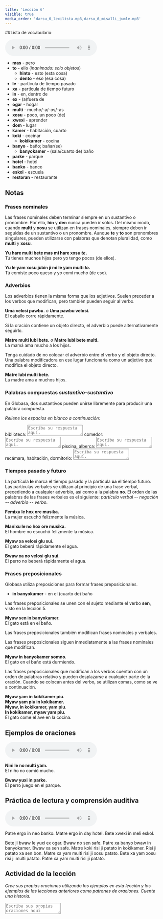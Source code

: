 ```yaml
---
title: 'Lección 6'
visible: true
media_order: 'darsu_6_lexilista.mp3,darsu_6_misalli_jumle.mp3'
---
```


##Lista de vocabulario

<audio controls>
 <source src="/darsu/06/darsu_6_lexilista.mp3" type="audio/mp3" />
 <p>Su agente de usuario no es compatible con el elemento de audio HTML5.</p>
</audio>

* **mas** - pero
* **to** - ello (_inanimado: solo objetos_)
	* **hinto** - esto (esta cosa)
	* **dento** - eso (esa cosa)
* **le** - partícula de tiempo pasado
* **xa** - partícula de tiempo futuro
* **in** - en, dentro de
* **ex** - (a)fuera de
* **ogar** - hogar
* **multi** - mucho/-a/-os/-as
* **xosu** - poco, un poco (de)
* **xwexi** - aprender
* **dom** - lugar
* **kamer** - habitación, cuarto
* **koki** - cocinar
	* **kokikamer** - cocina
* **banyo** - baño; bañar(se)
	* **banyokamer** - (sala/cuarto de) baño
* **parke** - parque
* **hotel** - hotel
* **banko** - banco
* **eskol** - escuela
* **restoran** - restaurante
 
## Notas

### Frases nominales

Las frases nominales deben terminar siempre en un sustantivo o pronombre. Por ello, **hin** y **den** nunca pueden ir solos. Del mismo modo, cuando **multi** y **xosu** se utilizan en frases nominales, siempre deben ir seguidas de un sustantivo o un pronombre. Aunque **te** y **to** son pronombres singulares, pueden utilizarse con palabras que denotan pluralidad, como **multi** y **xosu**.

**Yu hare multi bete mas mi hare xosu _te_.**  
Tú tienes muchos hijos pero yo tengo pocos (de ellos).

**Yu le yam xosu jubin ji mi le yam multi _to_.**  
Tú comiste poco queso y yo comí mucho (de eso).

### Adverbios

Los adverbios tienen la misma forma que los adjetivos. Suelen preceder a los verbos que modifican, pero también pueden seguir al verbo.

**Uma velosi pawbu.** _o_ **Uma pawbu velosi.**  
El caballo corre rápidamente.

Si la oración contiene un objeto directo, el adverbio puede alternativamente seguirlo.

**Matre multi lubi bete.** _o_ **Matre lubi bete multi.**  
La mamá ama mucho a los hijos.

Tenga cuidado de no colocar el adverbio entre el verbo y el objeto directo. Una palabra modificadora en ese lugar funcionaría como un adjetivo que modifica el objeto directo.

**Matre lubi multi bete.**  
La madre ama a muchos hijos.

### Palabras compuestas _sustantivo-sustantivo_

En Globasa, dos sustantivos pueden unirse libremente para producir una palabra compuesta. 

_Rellene los espacios en blanco a continuación:_

biblioteca: <textarea width="100%" spellcheck="false" placeholder="Escriba su respuesta aquí."></textarea>
comedor: <textarea width="100%" spellcheck="false" placeholder="Escriba su respuesta aquí."></textarea>
piscina, alberca: <textarea width="100%" spellcheck="false" placeholder="Escriba su respuesta aquí."></textarea>
recámara, habitación, dormitorio: <textarea width="100%" spellcheck="false" placeholder="Escriba su respuesta aquí."></textarea>

### Tiempos pasado y futuro

La partícula **le** marca el tiempo pasado y la partícula **xa** el tiempo futuro. Las partículas verbales se utilizan al principio de una frase verbal, precediendo a cualquier adverbio, así como a la palabra **no**. El orden de las palabras de las frases verbales es el siguiente: _partícula verbal -- negación -- adverbio -- verbo_.

**Femixu le hox ore musika.**    
La mujer escuchó felizmente la música.

**Manixu le no hox ore musika.**    
El hombre no escuchó felizmente la música.

**Myaw xa velosi glu sui.**    
El gato beberá rápidamente el agua.

**Bwaw xa no velosi glu sui.**    
El perro no beberá rápidamente el agua.

### Frases preposicionales

Globasa utiliza preposiciones para formar frases preposicionales.

* **in banyokamer** - en el (cuarto de) baño

Las frases preposicionales se unen con el sujeto mediante el verbo **sen**, visto en la lección 5.

**Myaw sen in banyokamer.**  
El gato está en el baño.

Las frases preposicionales también modifican frases nominales y verbales.

Las frases preposicionales siguen inmediatamente a las frases nominales que modifican.

**Myaw in banyokamer somno.**  
El gato en el baño está durmiendo.

Las frases preposicionales que modifican a los verbos cuentan con un orden de palabras relativo y pueden desplazarse a cualquier parte de la oración. Cuando se colocan antes del verbo, se utilizan comas, como se ve a continuación.

**Myaw yam in kokikamer piu.  
Myaw yam piu in kokikamer.  
Myaw, in kokikamer, yam piu.  
In kokikamer, myaw yam piu.**  
El gato come el ave en la cocina.

## Ejemplos de oraciones

<audio controls>
 <source src="/darsu/06/darsu_6_misalli_jumle.mp3" type="audio/mp3" />
 <p>Su agente de usuario no es compatible con el elemento de audio HTML5.</p>
</audio>

**Nini le no multi yam.**  
El niño no comió mucho.

**Bwaw yuxi in parke.**  
El perro juego en el parque.

## Práctica de lectura y comprensión auditiva

<audio controls>
 <source src="/darsu/06/darsu_06_doxoli_abyasa.mp3" type="audio/mp3" />
 <p>Su agente de usuario no es compatible con el elemento de audio HTML5.</p>
</audio>

Patre ergo in neo banko. Matre ergo in day hotel. Bete xwexi in meli eskol.

Bete ji bwaw le yuxi ex ogar. Bwaw no sen safe. Patre xa banyo bwaw in banyokamer. Bwaw xa sen safe. Matre koki risi ji patato in kokikamer. Risi ji patato xa sen bon. Matre xa yam multi risi ji xosu patato. Bete xa yam xosu risi ji multi patato. Patre xa yam multi risi ji patato.

## Actividad de la lección

_Cree sus propias oraciones utilizando los ejemplos en esta lección y los ejemplos de las lecciones anteriores como patrones de oraciones. Cuente una historia._

<textarea width="100%" spellcheck="false" placeholder="Escriba sus propias oraciones aquí"></textarea>